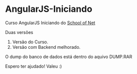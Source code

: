 # AngularJS-Iniciando
Curso AngularJS Iniciando do [School of Net](https://www.schoolofnet.com/courses/angularjs-iniciando)

Duas versões

1. Versão do Curso.
2. Versão com Backend melhorado.

O dump do banco de dados está dentro do aquivo DUMP.RAR

Espero ter ajudado! Valeu :)
